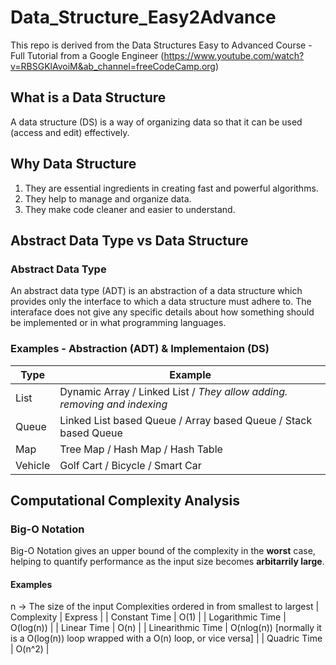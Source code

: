 # Data_Structure_Easy2Advance

This repo is derived from the Data Structures Easy to Advanced Course - Full Tutorial from a Google Engineer (https://www.youtube.com/watch?v=RBSGKlAvoiM&ab_channel=freeCodeCamp.org)

## What is a Data Structure
A data structure (DS) is a way of organizing data so that it can be used (access and edit) effectively.

## Why Data Structure
1. They are essential ingredients in creating fast and powerful algorithms.
2. They help to manage and organize data.
3. They make code cleaner and easier to understand.

## Abstract Data Type vs Data Structure

### Abstract Data Type
An abstract data type (ADT) is an abstraction of a data structure which provides only the interface to which a data structure must adhere to.
The interaface does not give any specific details about how something should be implemented or in what programming languages.

### Examples - Abstraction (ADT) & Implementaion (DS)
| Type | Example |
| --- | --- |
| List | Dynamic Array / Linked List / *They allow adding. removing and indexing* |
| Queue | Linked List based Queue / Array based Queue / Stack based Queue |
| Map | Tree Map / Hash Map / Hash Table |
| Vehicle | Golf Cart / Bicycle / Smart Car |

## Computational Complexity Analysis

### Big-O Notation
Big-O Notation gives an upper bound of the complexity in the **worst** case, helping to quantify performance as the input size becomes **arbitarrily large**.

#### Examples
n -> The size of the input
Complexities ordered in from smallest to largest
| Complexity | Express |
| Constant Time | O(1) |
| Logarithmic Time | O(log(n)) |
| Linear Time | O(n) |
| Linearithmic Time | O(nlog(n)) [normally it is a O(log(n)) loop wrapped with a O(n) loop, or vice versa] |
| Quadric Time | O(n^2) |